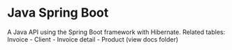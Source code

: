 
# Java Spring Boot

A Java API using the Spring Boot framework with Hibernate.
Related tables: Invoice - Client - Invoice detail - Product (view docs folder)
